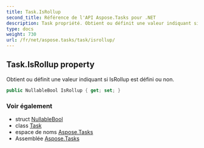 ```yaml
---
title: Task.IsRollup
second_title: Référence de l'API Aspose.Tasks pour .NET
description: Task propriété. Obtient ou définit une valeur indiquant si IsRollup est défini ou non.
type: docs
weight: 730
url: /fr/net/aspose.tasks/task/isrollup/
---
```

## Task.IsRollup property

Obtient ou définit une valeur indiquant si IsRollup est défini ou non.

```csharp
public NullableBool IsRollup { get; set; }
```

### Voir également

* struct [NullableBool](../../nullablebool/)
* class [Task](../)
* espace de noms [Aspose.Tasks](../../task/)
* Assemblée [Aspose.Tasks](../../../)


